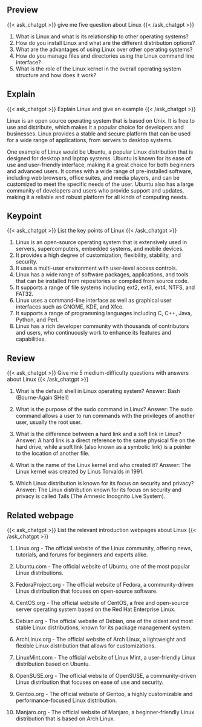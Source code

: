 ## Preview
{{< ask_chatgpt >}}
give me five question about Linux
{{< /ask_chatgpt >}}



1. What is Linux and what is its relationship to other operating systems?
2. How do you install Linux and what are the different distribution options?
3. What are the advantages of using Linux over other operating systems?
4. How do you manage files and directories using the Linux command line interface?
5. What is the role of the Linux kernel in the overall operating system structure and how does it work?   

## Explain
{{< ask_chatgpt >}}
Explain Linux and give an example
{{< /ask_chatgpt >}}



Linux is an open source operating system that is based on Unix. It is free to use and distribute, which makes it a popular choice for developers and businesses. Linux provides a stable and secure platform that can be used for a wide range of applications, from servers to desktop systems.

One example of Linux would be Ubuntu, a popular Linux distribution that is designed for desktop and laptop systems. Ubuntu is known for its ease of use and user-friendly interface, making it a great choice for both beginners and advanced users. It comes with a wide range of pre-installed software, including web browsers, office suites, and media players, and can be customized to meet the specific needs of the user. Ubuntu also has a large community of developers and users who provide support and updates, making it a reliable and robust platform for all kinds of computing needs.   

## Keypoint
{{< ask_chatgpt >}}
List the key points of Linux
{{< /ask_chatgpt >}}



1. Linux is an open-source operating system that is extensively used in servers, supercomputers, embedded systems, and mobile devices.
2. It provides a high degree of customization, flexibility, stability, and security.
3. It uses a multi-user environment with user-level access controls.
4. Linux has a wide range of software packages, applications, and tools that can be installed from repositories or compiled from source code.
5. It supports a range of file systems including ext2, ext3, ext4, NTFS, and FAT32.
6. Linux uses a command-line interface as well as graphical user interfaces such as GNOME, KDE, and Xfce.
7. It supports a range of programming languages including C, C++, Java, Python, and Perl.
8. Linux has a rich developer community with thousands of contributors and users, who continuously work to enhance its features and capabilities.   

## Review
{{< ask_chatgpt >}}
Give me 5 medium-difficulty questions with answers about Linux
{{< /ask_chatgpt >}}



1. What is the default shell in Linux operating system?
Answer: Bash (Bourne-Again SHell)

2. What is the purpose of the sudo command in Linux?
Answer: The sudo command allows a user to run commands with the privileges of another user, usually the root user.

3. What is the difference between a hard link and a soft link in Linux?
Answer: A hard link is a direct reference to the same physical file on the hard drive, while a soft link (also known as a symbolic link) is a pointer to the location of another file.

4. What is the name of the Linux kernel and who created it?
Answer: The Linux kernel was created by Linus Torvalds in 1991.

5. Which Linux distribution is known for its focus on security and privacy?
Answer: The Linux distribution known for its focus on security and privacy is called Tails (The Amnesic Incognito Live System).   

## Related webpage
{{< ask_chatgpt >}}
List the relevant introduction webpages about Linux
{{< /ask_chatgpt >}}



1. Linux.org - The official website of the Linux community, offering news, tutorials, and forums for beginners and experts alike.

2. Ubuntu.com - The official website of Ubuntu, one of the most popular Linux distributions.

3. FedoraProject.org - The official website of Fedora, a community-driven Linux distribution that focuses on open-source software.

4. CentOS.org - The official website of CentOS, a free and open-source server operating system based on the Red Hat Enterprise Linux.

5. Debian.org - The official website of Debian, one of the oldest and most stable Linux distributions, known for its package management system.

6. ArchLinux.org - The official website of Arch Linux, a lightweight and flexible Linux distribution that allows for customizations.

7. LinuxMint.com - The official website of Linux Mint, a user-friendly Linux distribution based on Ubuntu.

8. OpenSUSE.org - The official website of OpenSUSE, a community-driven Linux distribution that focuses on ease of use and security.

9. Gentoo.org - The official website of Gentoo, a highly customizable and performance-focused Linux distribution.

10. Manjaro.org - The official website of Manjaro, a beginner-friendly Linux distribution that is based on Arch Linux.   

